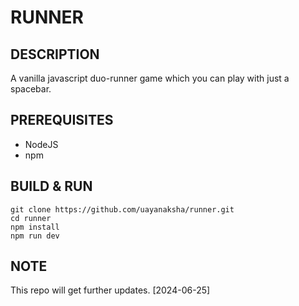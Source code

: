 # RUNNER

## DESCRIPTION

A vanilla javascript duo-runner game which you can play with just a spacebar.

## PREREQUISITES

* NodeJS
* npm

## BUILD & RUN

```
git clone https://github.com/uayanaksha/runner.git
cd runner
npm install
npm run dev
```

## NOTE

This repo will get further updates. [2024-06-25]

